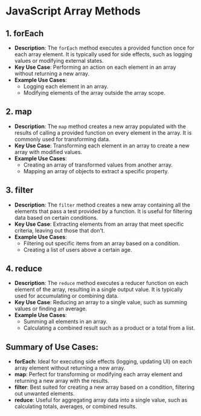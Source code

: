 # JavaScript Array Methods

## 1. forEach

- **Description**: The `forEach` method executes a provided function once for each array element. It is typically used for side effects, such as logging values or modifying external states.
- **Key Use Case**: Performing an action on each element in an array without returning a new array.
- **Example Use Cases**:
  - Logging each element in an array.
  - Modifying elements of the array outside the array scope.

## 2. map

- **Description**: The `map` method creates a new array populated with the results of calling a provided function on every element in the array. It is commonly used for transforming data.
- **Key Use Case**: Transforming each element in an array to create a new array with modified values.
- **Example Use Cases**:
  - Creating an array of transformed values from another array.
  - Mapping an array of objects to extract a specific property.

## 3. filter

- **Description**: The `filter` method creates a new array containing all the elements that pass a test provided by a function. It is useful for filtering data based on certain conditions.
- **Key Use Case**: Extracting elements from an array that meet specific criteria, leaving out those that don't.
- **Example Use Cases**:
  - Filtering out specific items from an array based on a condition.
  - Creating a list of users above a certain age.

## 4. reduce

- **Description**: The `reduce` method executes a reducer function on each element of the array, resulting in a single output value. It is typically used for accumulating or combining data.
- **Key Use Case**: Reducing an array to a single value, such as summing values or finding an average.
- **Example Use Cases**:
  - Summing all elements in an array.
  - Calculating a combined result such as a product or a total from a list.

## Summary of Use Cases:

- **forEach**: Ideal for executing side effects (logging, updating UI) on each array element without returning a new array.
- **map**: Perfect for transforming or modifying each array element and returning a new array with the results.
- **filter**: Best suited for creating a new array based on a condition, filtering out unwanted elements.
- **reduce**: Useful for aggregating array data into a single value, such as calculating totals, averages, or combined results.
